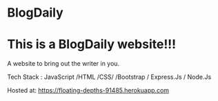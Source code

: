 # BlogDaily

# This is a BlogDaily website!!!

A website to bring out the writer in you.

Tech Stack : JavaScript /HTML /CSS/ /Bootstrap / Express.Js / Node.Js

Hosted at: https://floating-depths-91485.herokuapp.com



